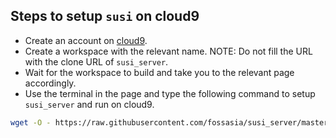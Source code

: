 Steps to setup `susi` on cloud9
-------------------------------

* Create an account on [cloud9](https://c9.io/).
* Create a workspace with the relevant name. NOTE: Do not fill the URL with the clone URL of `susi_server`.
* Wait for the workspace to build and take you to the relevant page accordingly.
* Use the terminal in the page and type the following command to setup `susi_server` and run on cloud9.

```bash
wget -O - https://raw.githubusercontent.com/fossasia/susi_server/master/cloud9-setup.sh | bash
```
